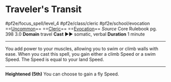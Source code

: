 # Traveler's Transit
#pf2e/focus_spell/level_4 #pf2e/class/cleric #pf2e/school/evocation 
==[Uncommon](../../../../../TTRPGShare-Pathfinder-2E-Vault/rules/traits/uncommon.md)== ==[Cleric](../../../../../TTRPGShare-Pathfinder-2E-Vault/rules/traits/cleric.md)== ==[Evocation](../../../../../TTRPGShare-Pathfinder-2E-Vault/rules/traits/evocation.md)==
*Source* Core Rulebook pg. 398 3.0
**Domain** travel
**Cast** ►► somatic, verbal
**Duration** 1 minute

---
You add power to your muscles, allowing you to swim or climb walls with ease. When you cast this spell, you gain either a climb Speed or a swim Speed. The Speed is equal to your land Speed.

<hr>

**Heightened (5th)** You can choose to gain a fly Speed.